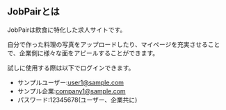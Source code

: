 ## JobPairとは

JobPairは飲食に特化した求人サイトです。

自分で作った料理の写真をアップロードしたり、マイページを充実させることで、企業側に様々な面をアピールすることができます。

試しに使用する際は以下でログインできます。
- サンプルユーザー:user1@sample.com
- サンプル企業:company1@sample.com
- パスワード:12345678(ユーザー、企業共に)